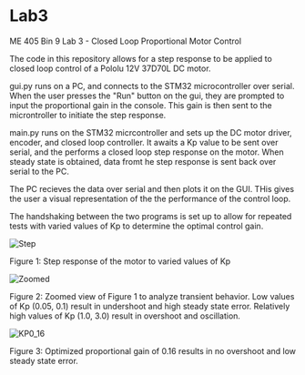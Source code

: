# Lab3
 ME 405 Bin 9 Lab 3 - Closed Loop Proportional Motor Control

 The code in this repository allows for a step response to be applied to closed loop control of a Pololu 12V 37D70L DC motor.

 gui.py runs on a PC, and connects to the STM32 microcontroller over serial. When the user presses the "Run" button on the gui, they are prompted to input the proportional gain in the console. This gain is then sent to the microntroller to initiate the step response.

 main.py runs on the STM32 micrcontroller and sets up the DC motor driver, encoder, and closed loop controller. It awaits a Kp value to be sent over serial, and the performs a closed loop step response on the motor. When steady state is obtained, data fromt he step response is sent back over serial to the PC.

 The PC recieves the data over serial and then plots it on the GUI. THis gives the user a visual representation of the the performance of the control loop.

 The handshaking between the two programs is set up to allow for repeated tests with varied values of Kp to determine the optimal control gain.

 ![Step](https://github.com/logdotzipp/Lab3/assets/156237159/b62b3f7e-5456-4a53-9112-9190b8967856)
 
 Figure 1: Step response of the motor to varied values of Kp

![Zoomed](https://github.com/logdotzipp/Lab3/assets/156237159/dc6ca88c-0c72-4d75-a4e7-840578007e54)
 
 Figure 2: Zoomed view of Figure 1 to analyze transient behavior. Low values of Kp (0.05, 0.1) result in undershoot and high steady state error. Relatively high values of Kp (1.0, 3.0) result in overshoot and oscillation.

![KP0_16](https://github.com/logdotzipp/Lab3/assets/156237159/583a4e1f-c114-4b3a-9e5a-1605131d18d7)
 
 Figure 3: Optimized proportional gain of 0.16 results in no overshoot and low steady state error.
